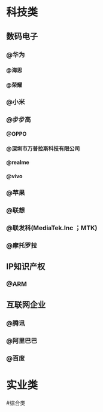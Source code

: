 # 科技类
## 数码电子
### @华为
#### @海思
#### @荣耀
### @小米
### @步步高
#### @OPPO
#### @深圳市万普拉斯科技有限公司
#### @realme
#### @vivo
### @苹果

### @联想
### @联发科(MediaTek.Inc ；MTK)
### @摩托罗拉

## IP知识产权
### @ARM

## 互联网企业
### @腾讯
### @阿里巴巴
### @百度
# 实业类

#综合类
